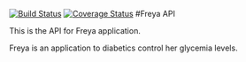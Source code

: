 [![Build Status](https://travis-ci.org/jltafarel/freya-api.svg?branch=dev)](https://travis-ci.org/jltafarel/freya-api)
[![Coverage Status](https://coveralls.io/repos/github/jltafarel/freya-api/badge.svg?branch=dev)](https://coveralls.io/github/jltafarel/freya-api?branch=dev)
#Freya API

This is the API for Freya application.

Freya is an application to diabetics control her glycemia levels.
